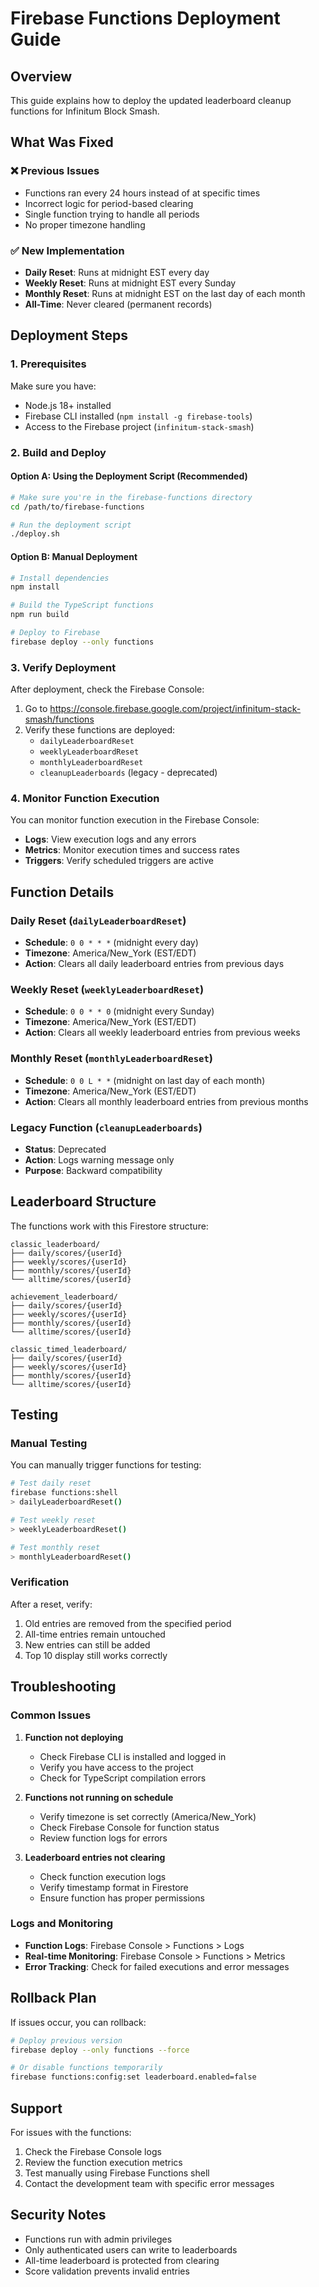 # Firebase Functions Deployment Guide

## Overview
This guide explains how to deploy the updated leaderboard cleanup functions for Infinitum Block Smash.

## What Was Fixed

### ❌ Previous Issues
- Functions ran every 24 hours instead of at specific times
- Incorrect logic for period-based clearing
- Single function trying to handle all periods
- No proper timezone handling

### ✅ New Implementation
- **Daily Reset**: Runs at midnight EST every day
- **Weekly Reset**: Runs at midnight EST every Sunday
- **Monthly Reset**: Runs at midnight EST on the last day of each month
- **All-Time**: Never cleared (permanent records)

## Deployment Steps

### 1. Prerequisites
Make sure you have:
- Node.js 18+ installed
- Firebase CLI installed (`npm install -g firebase-tools`)
- Access to the Firebase project (`infinitum-stack-smash`)

### 2. Build and Deploy

#### Option A: Using the Deployment Script (Recommended)
```bash
# Make sure you're in the firebase-functions directory
cd /path/to/firebase-functions

# Run the deployment script
./deploy.sh
```

#### Option B: Manual Deployment
```bash
# Install dependencies
npm install

# Build the TypeScript functions
npm run build

# Deploy to Firebase
firebase deploy --only functions
```

### 3. Verify Deployment

After deployment, check the Firebase Console:
1. Go to https://console.firebase.google.com/project/infinitum-stack-smash/functions
2. Verify these functions are deployed:
   - `dailyLeaderboardReset`
   - `weeklyLeaderboardReset` 
   - `monthlyLeaderboardReset`
   - `cleanupLeaderboards` (legacy - deprecated)

### 4. Monitor Function Execution

You can monitor function execution in the Firebase Console:
- **Logs**: View execution logs and any errors
- **Metrics**: Monitor execution times and success rates
- **Triggers**: Verify scheduled triggers are active

## Function Details

### Daily Reset (`dailyLeaderboardReset`)
- **Schedule**: `0 0 * * *` (midnight every day)
- **Timezone**: America/New_York (EST/EDT)
- **Action**: Clears all daily leaderboard entries from previous days

### Weekly Reset (`weeklyLeaderboardReset`)
- **Schedule**: `0 0 * * 0` (midnight every Sunday)
- **Timezone**: America/New_York (EST/EDT)
- **Action**: Clears all weekly leaderboard entries from previous weeks

### Monthly Reset (`monthlyLeaderboardReset`)
- **Schedule**: `0 0 L * *` (midnight on last day of each month)
- **Timezone**: America/New_York (EST/EDT)
- **Action**: Clears all monthly leaderboard entries from previous months

### Legacy Function (`cleanupLeaderboards`)
- **Status**: Deprecated
- **Action**: Logs warning message only
- **Purpose**: Backward compatibility

## Leaderboard Structure

The functions work with this Firestore structure:
```
classic_leaderboard/
├── daily/scores/{userId}
├── weekly/scores/{userId}
├── monthly/scores/{userId}
└── alltime/scores/{userId}

achievement_leaderboard/
├── daily/scores/{userId}
├── weekly/scores/{userId}
├── monthly/scores/{userId}
└── alltime/scores/{userId}

classic_timed_leaderboard/
├── daily/scores/{userId}
├── weekly/scores/{userId}
├── monthly/scores/{userId}
└── alltime/scores/{userId}
```

## Testing

### Manual Testing
You can manually trigger functions for testing:
```bash
# Test daily reset
firebase functions:shell
> dailyLeaderboardReset()

# Test weekly reset
> weeklyLeaderboardReset()

# Test monthly reset
> monthlyLeaderboardReset()
```

### Verification
After a reset, verify:
1. Old entries are removed from the specified period
2. All-time entries remain untouched
3. New entries can still be added
4. Top 10 display still works correctly

## Troubleshooting

### Common Issues

1. **Function not deploying**
   - Check Firebase CLI is installed and logged in
   - Verify you have access to the project
   - Check for TypeScript compilation errors

2. **Functions not running on schedule**
   - Verify timezone is set correctly (America/New_York)
   - Check Firebase Console for function status
   - Review function logs for errors

3. **Leaderboard entries not clearing**
   - Check function execution logs
   - Verify timestamp format in Firestore
   - Ensure function has proper permissions

### Logs and Monitoring
- **Function Logs**: Firebase Console > Functions > Logs
- **Real-time Monitoring**: Firebase Console > Functions > Metrics
- **Error Tracking**: Check for failed executions and error messages

## Rollback Plan

If issues occur, you can rollback:
```bash
# Deploy previous version
firebase deploy --only functions --force

# Or disable functions temporarily
firebase functions:config:set leaderboard.enabled=false
```

## Support

For issues with the functions:
1. Check the Firebase Console logs
2. Review the function execution metrics
3. Test manually using Firebase Functions shell
4. Contact the development team with specific error messages

## Security Notes

- Functions run with admin privileges
- Only authenticated users can write to leaderboards
- All-time leaderboard is protected from clearing
- Score validation prevents invalid entries 